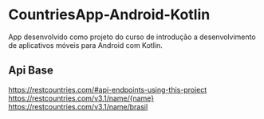 # CountriesApp-Android-Kotlin
 App desenvolvido como projeto do curso de introdução a desenvolvimento de aplicativos móveis para Android com Kotlin.

## Api Base
<https://restcountries.com/#api-endpoints-using-this-project>
<https://restcountries.com/v3.1/name/{name}>
<https://restcountries.com/v3.1/name/brasil>
